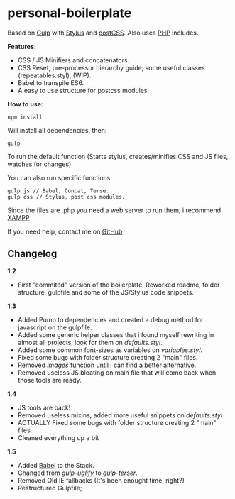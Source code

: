 # personal-boilerplate

Based on  [Gulp](http://gulpjs.com/) with [Stylus](http://stylus-lang.com/) and [postCSS](http://postcss.org/).
Also uses [PHP](https://secure.php.net/) includes.


**Features:**

 - CSS / JS Minifiers and concatenators.
 - CSS Reset, pre-processor hierarchy guide, some useful classes (repeatables.styl), (WIP). 
 - Babel to transpile ES6. 
 - A easy to use structure for postcss modules.

**How to use:**

    npm install

Will install all dependencies, then:

    gulp

 To run the default function (Starts stylus, creates/minifies CSS and JS files, watches for changes). 

You can also run specific functions: 

    gulp js // Babel, Concat, Terse.
    gulp css // Stylus, post css modules.

Since the files are .php you need a web server to run them, i recommend [XAMPP](https://www.apachefriends.org/pt_br/index.html)


If you need help, contact me on [GitHub]('https://github.com/drunksheep')


## Changelog ##

**1.2**

- First "commited" version of the boilerplate. Reworked readme, folder structure, gulpfile and some of the JS/Stylus code snippets.

 **1.3** 

- Added Pump to dependencies and created a debug method for javascript on the gulpfile.
- Added some generic helper classes that i found myself rewriting in almost all projects, look for them on _defaults.styl_.
- Added some common font-sizes as variables on _variables.styl_.
- Fixed some bugs with folder structure creating 2 "main" files.
- Removed _images_ function until i can find a better alternative. 
- Removed useless JS bloating on main file that will come back when those tools are ready.

 **1.4** 

- JS tools are back!
- Removed useless mixins, added more useful snippets on _defaults.styl_
- ACTUALLY Fixed some bugs with folder structure creating 2 "main" files.
- Cleaned everything up a bit

**1.5** 

- Added [Babel]('https://babeljs.io/') to the Stack. 
- Changed from _gulp-uglify_ to _gulp-terser_. 
- Removed Old IE fallbacks (It's been enought time, right?)
- Restructured Gulpfile; 